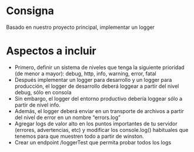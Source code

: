 # Consigna
Basado en nuestro proyecto principal, implementar un logger
# Aspectos a incluir
- Primero, definir un sistema de niveles que tenga la siguiente prioridad (de menor a mayor):
debug, http, info, warning, error, fatal
- Después implementar un logger para desarrollo y un logger para producción, el logger de desarrollo deberá loggear a partir del nivel debug, sólo en consola
- Sin embargo, el logger del entorno productivo debería loggear sólo a partir de nivel info.
- Además, el logger deberá enviar en un transporte de archivos a partir del nivel de error en un nombre “errors.log”
- Agregar logs de valor alto en los puntos importantes de tu servidor (errores, advertencias, etc) y modificar los console.log() habituales que tenemos para que muestren todo a partir de winston.
- Crear un endpoint /loggerTest que permita probar todos los logs
